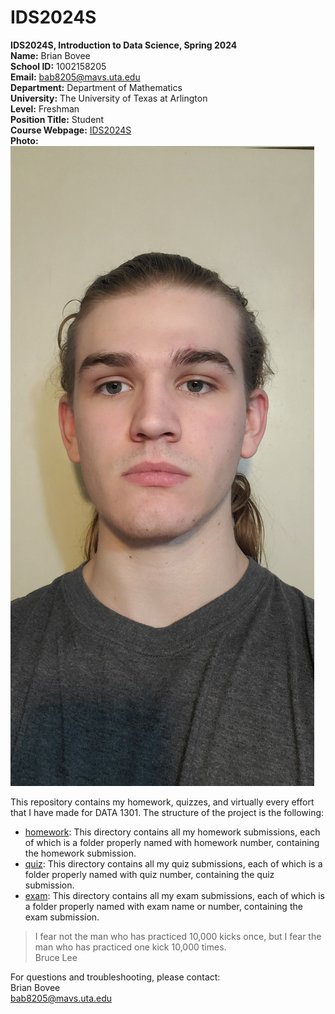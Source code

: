 # IDS2024S

**IDS2024S, Introduction to Data Science, Spring 2024**  
**Name:** Brian Bovee  
**School ID:** 1002158205  
**Email:** bab8205@mavs.uta.edu  
**Department:** Department of Mathematics  
**University:** The University of Texas at Arlington  
**Level:** Freshman  
**Position Title:** Student  
**Course Webpage:** [IDS2024S](www.cdslab.org/IDS2024S)  
**Photo:**   
![A photo of Brian](BrianBovee.jpg)  

This repository contains my homework, quizzes, and virtually every effort that I have made for DATA 1301. The structure of the project is the following:

+ [homework](./hw): This directory contains all my homework submissions, each of which is a folder properly named with homework number, containing the homework submission.  
+ [quiz](./quiz): This directory contains all my quiz submissions, each of which is a folder properly named with quiz number, containing the quiz submission.  
+ [exam](./exam): This directory contains all my exam submissions, each of which is a folder properly named with exam name or number, containing the exam submission.  
 
> I fear not the man who has practiced 10,000 kicks once, but I fear the man who has practiced one kick 10,000 times.  
> Bruce Lee  


For questions and troubleshooting, please contact:   
Brian Bovee  
bab8205@mavs.uta.edu  
